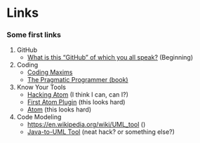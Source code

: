 # Links
### Some first links
1. GitHub
    * [What is this “GitHub” of which you all speak?](https://code.likeagirl.io/what-is-this-github-of-which-you-all-speak-85de7de36cdf) (Beginning)
2. Coding
    * [Coding Maxims](https://gist.github.com/lyoshenka/0a43205aa9a072b196ff87e2c689a8b9)
    * [The Pragmatic Programmer (book)](https://pragprog.com/book/tpp/the-pragmatic-programmer)
3. Know Your Tools
    * [Hacking Atom](https://flight-manual.atom.io/hacking-atom/) (I think I can, can I?)
    * [First Atom Plugin](https://blog.github.com/2016-08-19-building-your-first-atom-plugin/) (this looks hard)
    * [Atom](https://github.com/atom/about/blob/master/lib/main.js) (this looks hard)
1. Code Modeling
    * https://en.wikipedia.org/wiki/UML_tool ()
    * [Java-to-UML Tool](https://github.com/shubhamvadhera/uml-parser) (neat hack? or something else?)
